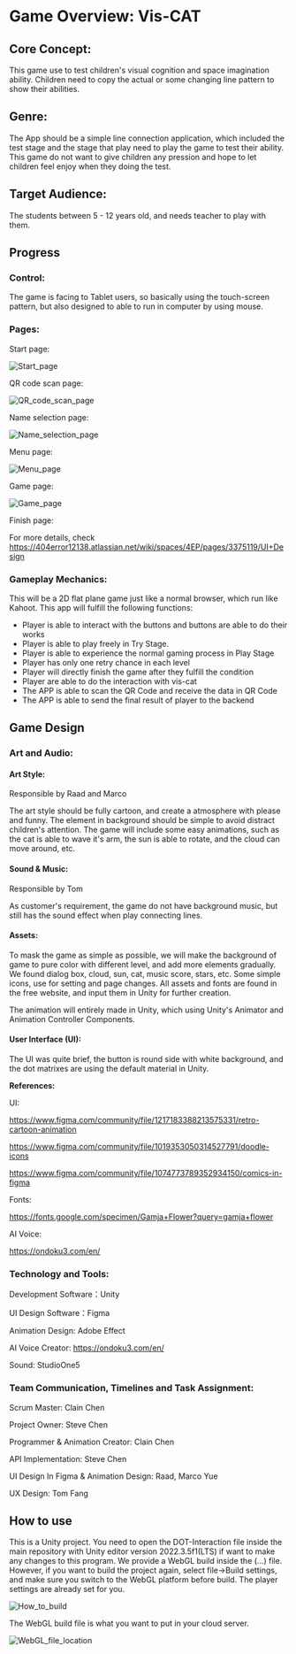 # Game Overview: Vis-CAT

## Core Concept:

This game use to test children's visual cognition and space imagination ability. Children need to copy the actual or some changing line pattern to show their abilities.

## Genre:

The App should be a simple line connection application, which included the test stage and the stage that play need to play the game to test their ability. This game do not want to give children any pression and hope to let children feel enjoy when they doing the test.

## Target Audience:

The students between 5 - 12 years old, and needs teacher to play with them.

## Progress

### Control:

The game is facing to Tablet users, so basically using the touch-screen pattern, but also designed to able to run in computer by using mouse.

### Pages:

Start page:

![Start_page](ReadMe_Images/Start_page.png)

QR code scan page:

![QR_code_scan_page](ReadMe_Images/QR_code_scan_page.png)

Name selection page:

![Name_selection_page](ReadMe_Images/Name_selection_page.png)

Menu page:

![Menu_page](ReadMe_Images/Menu_page.PNG)

Game page:

![Game_page](ReadMe_Images/Game_page.png)

Finish page:

For more details, check https://404error12138.atlassian.net/wiki/spaces/4EP/pages/3375119/UI+Design

### Gameplay Mechanics:

This will be a 2D flat plane game just like a normal browser, which run like Kahoot. This app will fulfill the following functions:

- Player is able to interact with the buttons and buttons are able to do their works
- Player is able to play freely in Try Stage.
- Player is able to experience the normal gaming process in Play Stage
- Player has only one retry chance in each level
- Player will directly finish the game after they fulfill the condition
- Player are able to do the interaction with vis-cat
- The APP is able to scan the QR Code and receive the data in QR Code
- The APP is able to send the final result of player to the backend



## Game Design

### Art and Audio:

#### Art Style:

Responsible by Raad and Marco

The art style should be fully cartoon, and create a atmosphere with please and funny. The element in background should be simple to avoid distract children's attention. The game will include some easy animations, such as the cat is able to wave it's arm, the sun is able to rotate, and the cloud can move around, etc.

#### Sound & Music:

Responsible by Tom

As customer's requirement, the game do not have background music, but still has the sound effect when play connecting lines.

#### Assets:

To mask the game as simple as possible, we will make the background of game to pure color with different level, and add more elements gradually. We found dialog box, cloud, sun, cat, music score, stars, etc. Some simple icons, use for setting and page changes. All assets and fonts are found in the free website, and input them in Unity for further creation.

The animation will entirely made in Unity, which using Unity's Animator and Animation Controller Components.

#### User Interface (UI):

The UI was quite brief, the button is round side with white background, and the dot matrixes are using the default material in Unity.

**References:** 

UI:

https://www.figma.com/community/file/1217183388213575331/retro-cartoon-animation

https://www.figma.com/community/file/1019353050314527791/doodle-icons

https://www.figma.com/community/file/1074773789352934150/comics-in-figma

Fonts:

https://fonts.google.com/specimen/Gamja+Flower?query=gamja+flower

AI Voice:

https://ondoku3.com/en/



### Technology and Tools:

Development Software：Unity

UI Design Software：Figma

Animation Design: Adobe Effect

AI Voice Creator: https://ondoku3.com/en/

Sound: StudioOne5

### Team Communication, Timelines and Task Assignment:

Scrum Master: Clain Chen

Project Owner: Steve Chen

Programmer & Animation Creator: Clain Chen

API Implementation: Steve Chen

UI Design In Figma & Animation Design: Raad, Marco Yue

UX Design: Tom Fang



## How to use

This is a Unity project. You need to open the DOT-Interaction file inside the main repository with Unity editor version 2022.3.5f1(LTS) if want to make any changes to this program. We provide a WebGL build inside the (...) file. However, if you want to build the project again, select file->Build settings, and make sure you switch to the WebGL platform before build. The player settings are already set for you.

![How_to_build](ReadMe_Images/How_to_build.PNG)

The WebGL build file is what you want to put in your cloud server.

![WebGL_file_location](ReadMe_Images/WebGL_file_location.png)
